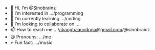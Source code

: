 - 👋 Hi, I’m @Sinobrainz
- 👀 I’m interested in .../programming 
- 🌱 I’m currently learning .../coding 
- 💞️ I’m looking to collaborate on ...
- 📫 How to reach me .../ahangbaaondona@gmail.com/@sinobrainz
- 😄 Pronouns: .../me
- ⚡ Fun fact: .../music 

<!---
Sinobrainz/Sinobrainz is a ✨ special ✨ repository because its `README.md` (this file) appears on your GitHub profile.
You can click the Preview link to take a look at your changes.
--->
